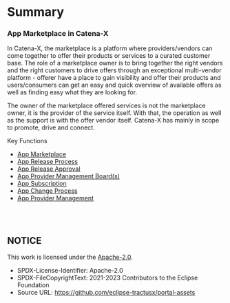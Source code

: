 # Summary

### App Marketplace in Catena-X

In Catena-X, the marketplace is a platform where providers/vendors can come together to offer their products or services to a curated customer base. The role of a marketplace owner is to bring together the right vendors and the right customers to drive offers through an exceptional multi-vendor platform - offerer have a place to gain visibility and offer their products and users/consumers can get an easy and quick overview of available offers as well as finding easy what they are looking for.

The owner of the marketplace offered services is not the marketplace owner, it is the provider of the service itself. With that, the operation as well as the support is with the offer vendor itself. Catena-X has mainly in scope to promote, drive and connect.

Key Functions

- [App Marketplace](./01.%20Marketplace)
- [App Release Process](./02.%20App%20Release%20Process)
- [App Release Approval](./03.%20App%20Release%20Approval)
- [App Provider Management Board(s)](<./04.%20App%20Provider%20Management%20Board(s)>)
- [App Subscription](./05.%20App%20Subscription)
- [App Change Process](./06.%20App%20Change%20Process)
- [App Provider Management](./07.%20App%20Provider%20Management)

<br>
<br>

## NOTICE

This work is licensed under the [Apache-2.0](https://www.apache.org/licenses/LICENSE-2.0).

- SPDX-License-Identifier: Apache-2.0
- SPDX-FileCopyrightText: 2021-2023 Contributors to the Eclipse Foundation
- Source URL: https://github.com/eclipse-tractusx/portal-assets
